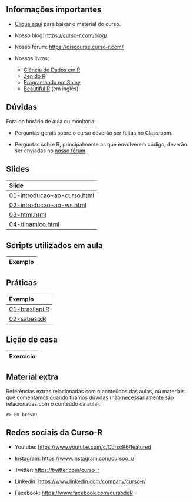 
<!-- README.md is generated from README.Rmd. Please edit that file -->

## Informações importantes

- [Clique
  aqui](https://github.com/curso-r/202309-web-scraping/archive/refs/heads/main.zip)
  para baixar o material do curso.

- Nosso blog: <https://curso-r.com/blog/>

- Nosso fórum: <https://discourse.curso-r.com/>

- Nossos livros:

  - [Ciência de Dados em R](https://livro.curso-r.com/)
  - [Zen do R](https://curso-r.github.io/zen-do-r/)
  - [Programando em Shiny](https://programando-em-shiny.curso-r.com/)
  - [Beautiful R](https://curso-r.github.io/beautiful-r/) (em inglês)

## Dúvidas

Fora do horário de aula ou monitoria:

- Perguntas gerais sobre o curso deverão ser feitas no Classroom.

- Perguntas sobre R, principalmente as que envolverem código, deverão
  ser enviadas no [nosso fórum](https://discourse.curso-r.com/).

## Slides

| Slide                                                                                                           |
|:----------------------------------------------------------------------------------------------------------------|
| [01-introducao-ao-curso.html](https://curso-r.github.io/202309-web-scraping/slides/01-introducao-ao-curso.html) |
| [02-introducao-ao-ws.html](https://curso-r.github.io/202309-web-scraping/slides/02-introducao-ao-ws.html)       |
| [03-html.html](https://curso-r.github.io/202309-web-scraping/slides/03-html.html)                               |
| [04-dinamico.html](https://curso-r.github.io/202309-web-scraping/slides/04-dinamico.html)                       |

## Scripts utilizados em aula

| Exemplo |
|:--------|

## Práticas

| Exemplo                                                                                 |
|:----------------------------------------------------------------------------------------|
| [01-brasilapi.R](https://curso-r.github.io/202309-web-scraping/praticas/01-brasilapi.R) |
| [02-sabesp.R](https://curso-r.github.io/202309-web-scraping/praticas/02-sabesp.R)       |

## Lição de casa

| Exercício |
|:----------|

## Material extra

Referências extras relacionadas com o conteúdos das aulas, ou materiais
que comentamos quando tiramos dúvidas (não necessariamente são
relacionadas com o conteúdo da aula).

    #> Em breve!

## Redes sociais da Curso-R

- Youtube: <https://www.youtube.com/c/CursoR6/featured>

- Instagram: <https://www.instagram.com/cursoo_r/>

- Twitter: <https://twitter.com/curso_r>

- Linkedin: <https://www.linkedin.com/company/curso-r/>

- Facebook: <https://www.facebook.com/cursodeR>
